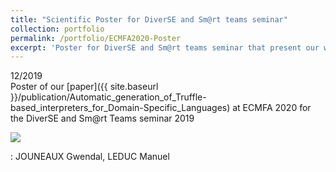 ```yaml
---
title: "Scientific Poster for DiverSE and Sm@rt teams seminar"
collection: portfolio
permalink: /portfolio/ECMFA2020-Poster
excerpt: 'Poster for DiverSE and Sm@rt teams seminar that present our work on automatic generation of Truffle-based interpreters'
---
```


<span class="align-left"><i class="fa fa-clock"></i> 12/2019</span><br>
<span class="cf"></span>
<span class="align-left"><i class="fa fa-angle-right"></i>Poster of our [paper]({{ site.baseurl }}/publication/Automatic_generation_of_Truffle-based_interpreters_for_Domain-Specific_Languages) at ECMFA 2020 for the DiverSE and Sm@rt Teams seminar 2019</span>
<span class="cf full"></span>


<img src="{{ site.baseurl }}/images/poster.png">


<span class="align-left"><i class="fa fa-users"></i> : JOUNEAUX Gwendal, LEDUC Manuel</span>
